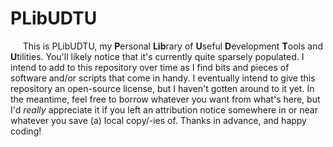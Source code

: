 # PLibUDTU

&nbsp;&nbsp;&nbsp;&nbsp;&nbsp;This is PLibUDTU, my **P**ersonal **Lib**rary of **U**seful **D**evelopment **T**ools and **U**tilities.  You'll likely notice that it's currently quite sparsely populated.  I intend to add to this repository over time as I find bits and pieces of software and/or scripts that come in handy.  I eventually intend to give this repository an open-source license, but I haven't gotten around to it yet.  In the meantime, feel free to borrow whatever you want from what's here, but I'd _really_ appreciate it if you left an attribution notice somewhere in or near whatever you save (a) local copy/-ies of.  Thanks in advance, and happy coding!  
